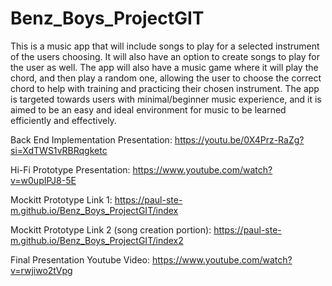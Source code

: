 # Benz_Boys_ProjectGIT
This is a music app that will include songs to play for a selected instrument of the users choosing. It will also have an option to create songs to play for the user as well. The app will also have a music game where it will play the chord, and then play a random one, allowing the user to choose the correct chord to help with training and practicing their chosen instrument. The app is targeted towards users with minimal/beginner music experience, and it is aimed to be an easy and ideal environment for music to be learned efficiently and effectively.

Back End Implementation Presentation:
https://youtu.be/0X4Prz-RaZg?si=XdTWS1vRBRqgketc


Hi-Fi Prototype Presentation:
https://www.youtube.com/watch?v=w0upIPJ8-5E

Mockitt Prototype Link 1:
https://paul-ste-m.github.io/Benz_Boys_ProjectGIT/index

Mockitt Prototype Link 2 (song creation portion):
https://paul-ste-m.github.io/Benz_Boys_ProjectGIT/index2

Final Presentation Youtube Video:
https://www.youtube.com/watch?v=rwjiwo2tVpg